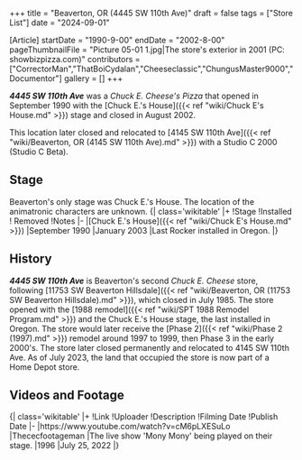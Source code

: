 +++
title = "Beaverton, OR (4445 SW 110th Ave)"
draft = false
tags = ["Store List"]
date = "2024-09-01"

[Article]
startDate = "1990-9-00"
endDate = "2002-8-00"
pageThumbnailFile = "Picture 05-01 1.jpg|The store's exterior in 2001 (PC: showbizpizza.com)"
contributors = ["CorrectorMan","ThatBoiCydalan","Cheeseclassic","ChungusMaster9000","Documentor"]
gallery = []
+++



<b><i>4445 SW 110th Ave</b></i> was a <i>Chuck E. Cheese's Pizza</i> that opened in September 1990 with the [Chuck E.'s House]({{< ref "wiki/Chuck E's House.md" >}}) stage and closed in August 2002.

This location later closed and relocated to [4145 SW 110th Ave]({{< ref "wiki/Beaverton, OR (4145 SW 110th Ave).md" >}}) with a Studio C 2000 (Studio C Beta).

<h2>Stage</h2>
Beaverton's only stage was Chuck E.'s House. The location of the animatronic characters are unknown.
{| class='wikitable'
|+
!Stage
!Installed 
! Removed
!Notes
|-
|[Chuck E.'s House]({{< ref "wiki/Chuck E's House.md" >}})
|September 1990
|January 2003
|Last Rocker installed in Oregon.
|}

<h2>History</h2>
<b><i>4445 SW 110th Ave</b></i> is Beaverton's second <i>Chuck E. Cheese</i> store, following [11753 SW Beaverton Hillsdale]({{< ref "wiki/Beaverton, OR (11753 SW Beaverton Hillsdale).md" >}}), which closed in July 1985. The store opened with the [1988 remodel]({{< ref "wiki/SPT 1988 Remodel Program.md" >}}) and the Chuck E.'s House stage, the last installed in Oregon. The store would later receive the [Phase 2]({{< ref "wiki/Phase 2 (1997).md" >}}) remodel around 1997 to 1999, then Phase 3 in the early 2000's. The store later closed permanently and relocated to 4145 SW 110th Ave. As of July 2023, the land that occupied the store is now part of a Home Depot store.

<h2>Videos and Footage</h2>
{| class='wikitable'
|+
!Link
!Uploader
!Description
!Filming Date
!Publish Date
|-
|https://www.youtube.com/watch?v=cM6pLXESuLo
|Thececfootageman
|The live show 'Mony Mony' being played on their stage.
|1996
|July 25, 2022
|}